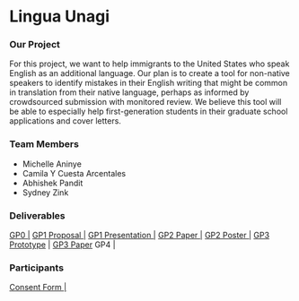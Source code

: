 # Lingua Unagi

### Our Project

For this project, we want to help immigrants to the United States who speak English as an additional language. Our plan is to create a tool for non-native speakers to identify mistakes in their English writing that might be common in translation from their native language, perhaps as informed by crowdsourced submission with monitored review. We believe this tool will be able to especially help first-generation students in their graduate school applications and cover letters.

### Team Members
- Michelle Aninye
- Camila Y Cuesta Arcentales
- Abhishek Pandit
- Sydney Zink

### Deliverables
[GP0 |](https://maninye.github.io/lingua)   [GP1 Proposal |](https://drive.google.com/open?id=1rPW4vTr3eeZmGs4GRYjYHxumk4kDQsvQ) [GP1 Presentation |](https://docs.google.com/presentation/d/e/2PACX-1vSH__zUWJyR8WcQHPqdI8qXgLJuKHhflGzwy6icoVUTkcG93v6JzGcI3GN18yZMF6Sxy1ZZh0gPtpZ6/pub?start=false&loop=false&delayms=3000)  [GP2 Paper |](https://docs.google.com/document/d/e/2PACX-1vT56J1C1A4FWZ8U-v1H7mw3jB49z7BNoKdhk0LyiwJ3A6DZLK4tmdu9lqcKq5XN0_oX08oEf0Xsf-9Q/pub) [GP2 Poster |](https://drive.google.com/open?id=17aj10ZoL_cgxsIPq5KUmhmR_FnXrjkA8) [GP3 Prototype](https://balsamiq.cloud/sbq1yus/p7pam5x/rA1F8?f=N4IgUiBcAMA0IDkpxAYWfAMhkAhHAsjgFo4DSUA2gLoC%2BQA%3D) | [GP3 Paper](https://docs.google.com/document/d/1JLMIOdCfVzdyDdRFIJrhzfOE6c1QaD_IWp63PA8Utu0)  GP4
| 

### Participants
[Consent Form |](https://docs.google.com/document/d/1WZ6K1xQCGibTRiiqz7Pp0eTXCBSFU3Qibc5pGy3MKlk/edit?usp=sharing)

